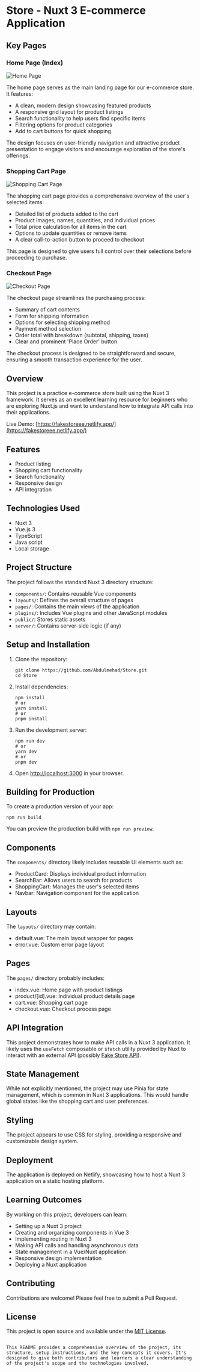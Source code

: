 # Store - Nuxt 3 E-commerce Application


## Key Pages

### Home Page (Index)

![Home Page](store.png)

The home page serves as the main landing page for our e-commerce store. It features:

- A clean, modern design showcasing featured products
- A responsive grid layout for product listings
- Search functionality to help users find specific items
- Filtering options for product categories
- Add to cart buttons for quick shopping

The design focuses on user-friendly navigation and attractive product presentation to engage visitors and encourage exploration of the store's offerings.

### Shopping Cart Page

![Shopping Cart Page](cart.png)

The shopping cart page provides a comprehensive overview of the user's selected items:

- Detailed list of products added to the cart
- Product images, names, quantities, and individual prices
- Total price calculation for all items in the cart
- Options to update quantities or remove items
- A clear call-to-action button to proceed to checkout

This page is designed to give users full control over their selections before proceeding to purchase.

### Checkout Page

![Checkout Page](checkout.png)

The checkout page streamlines the purchasing process:

- Summary of cart contents
- Form for shipping information
- Options for selecting shipping method
- Payment method selection
- Order total with breakdown (subtotal, shipping, taxes)
- Clear and prominent 'Place Order' button

The checkout process is designed to be straightforward and secure, ensuring a smooth transaction experience for the user.

## Overview

This project is a practice e-commerce store built using the Nuxt 3 framework. It serves as an excellent learning resource for beginners who are exploring Nuxt.js and want to understand how to integrate API calls into their applications.

Live Demo: [https://fakestoreee.netlify.app/](https://fakestoreee.netlify.app/)

## Features

- Product listing
- Shopping cart functionality
- Search functionality
- Responsive design
- API integration

## Technologies Used

- Nuxt 3
- Vue.js 3
- TypeScript
- Java script
- Local storage

## Project Structure

The project follows the standard Nuxt 3 directory structure:

- `components/`: Contains reusable Vue components
- `layouts/`: Defines the overall structure of pages
- `pages/`: Contains the main views of the application
- `plugins/`: Includes Vue plugins and other JavaScript modules
- `public/`: Stores static assets
- `server/`: Contains server-side logic (if any)

## Setup and Installation

1. Clone the repository:
   ```
   git clone https://github.com/Abdulmehad/Store.git
   cd Store
   ```

2. Install dependencies:
   ```
   npm install
   # or
   yarn install
   # or
   pnpm install
   ```

3. Run the development server:
   ```
   npm run dev
   # or
   yarn dev
   # or
   pnpm dev
   ```

4. Open [http://localhost:3000](http://localhost:3000) in your browser.

## Building for Production

To create a production version of your app:

```
npm run build
```

You can preview the production build with `npm run preview`.

## Components

The `components/` directory likely includes reusable UI elements such as:

- ProductCard: Displays individual product information
- SearchBar: Allows users to search for products
- ShoppingCart: Manages the user's selected items
- Navbar: Navigation component for the application

## Layouts

The `layouts/` directory may contain:

- default.vue: The main layout wrapper for pages
- error.vue: Custom error page layout

## Pages

The `pages/` directory probably includes:

- index.vue: Home page with product listings
- product/[id].vue: Individual product details page
- cart.vue: Shopping cart page
- checkout.vue: Checkout process page

## API Integration

This project demonstrates how to make API calls in a Nuxt 3 application. It likely uses the `useFetch` composable or `$fetch` utility provided by Nuxt to interact with an external API (possibly [Fake Store API](https://fakestoreapi.com/)).

## State Management

While not explicitly mentioned, the project may use Pinia for state management, which is common in Nuxt 3 applications. This would handle global states like the shopping cart and user preferences.

## Styling

The project appears to use CSS for styling, providing a responsive and customizable design system.

## Deployment

The application is deployed on Netlify, showcasing how to host a Nuxt 3 application on a static hosting platform.

## Learning Outcomes

By working on this project, developers can learn:

- Setting up a Nuxt 3 project
- Creating and organizing components in Vue 3
- Implementing routing in Nuxt 3
- Making API calls and handling asynchronous data
- State management in a Vue/Nuxt application
- Responsive design implementation
- Deploying a Nuxt application

## Contributing

Contributions are welcome! Please feel free to submit a Pull Request.

## License

This project is open source and available under the [MIT License](LICENSE).

```

This README provides a comprehensive overview of the project, its structure, setup instructions, and the key concepts it covers. It's designed to give both contributors and learners a clear understanding of the project's scope and the technologies involved.

